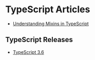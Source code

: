 # TypeScript Articles

* [Understanding Mixins in TypeScript](https://blog.bitsrc.io/understanding-mixins-in-typescript-3c2c9a545d87)

## TypeScript Releases

* [TypeScript 3.6](https://devblogs.microsoft.com/typescript/announcing-typescript-3-6/)